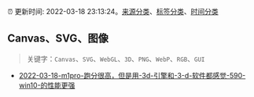 :alarm_clock: 更新时间: 2022-03-18 23:13:24。[来源分类](../README.md)、[标签分类](../TAGS.md)、[时间分类](../TIMELINE.md)

## Canvas、SVG、图像


> 关键字：`Canvas`、`SVG`、`WebGL`、`3D`、`PNG`、`WebP`、`RGB`、`GUI`



- [2022-03-18-m1pro-跑分很高，但是用-3d-引擎和-3-d-软件都感觉-590-win10-的性能更强](https://www.v2ex.com/t/841349) 